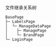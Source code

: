文件继承关系树

```
BasePage
├─ LabelsPage
│  └─ ManageDataPage
│    ├─ ManagePage
│    └─ BrandPage
└─ LoginPage
```

